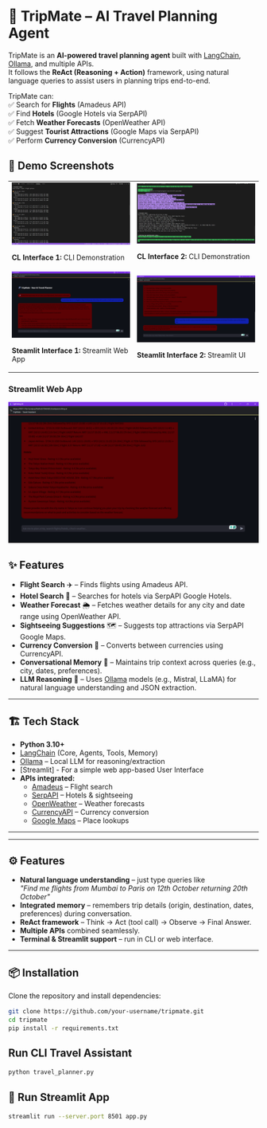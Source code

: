# 🧳 TripMate – AI Travel Planning Agent  

TripMate is an **AI-powered travel planning agent** built with [LangChain](https://www.langchain.com/), [Ollama](https://ollama.ai/), and multiple APIs.  
It follows the **ReAct (Reasoning + Action)** framework, using natural language queries to assist users in planning trips end-to-end.  

TripMate can:  
✅ Search for **Flights** (Amadeus API)  
✅ Find **Hotels** (Google Hotels via SerpAPI)  
✅ Fetch **Weather Forecasts** (OpenWeather API)  
✅ Suggest **Tourist Attractions** (Google Maps via SerpAPI)  
✅ Perform **Currency Conversion** (CurrencyAPI)  



## 📸 Demo Screenshots  

<table>
  <tr>
    <td>
      <img src="media/CLI_DEMO_1.png" width="400"/>
      <p><strong>CL Interface 1:</strong> CLI Demonstration </p>
    </td>
    <td>
      <img src="media/CLI_DEMO_2.png" width="400"/>
      <p><strong>CL Interface 2:</strong> CLI Demonstration </p>
    </td>
  </tr>
  <tr>
    <td>
      <img src="media/Stremlit_demo_1.png" width="400"/>
      <p><strong>Steamlit Interface 1:</strong> Streamlit Web App </p>
    </td>
    <td>
      <img src="media/Streamlit_demo_2.png" width="400"/>
      <p><strong>Steamlit Interface 2:</strong> Streamlit UI </p>
    </td>
  </tr>
</table>


### Streamlit Web App  
![Streamlit UI](media/Streamlit_demo_3.png)


## ✨ Features  

- **Flight Search** ✈️ – Finds flights using Amadeus API.  
- **Hotel Search** 🏨 – Searches for hotels via SerpAPI Google Hotels.  
- **Weather Forecast** 🌦 – Fetches weather details for any city and date range using OpenWeather API.  
- **Sightseeing Suggestions** 🗺 – Suggests top attractions via SerpAPI Google Maps.  
- **Currency Conversion** 💱 – Converts between currencies using CurrencyAPI.  
- **Conversational Memory** 🧠 – Maintains trip context across queries (e.g., city, dates, preferences).  
- **LLM Reasoning** 🤖 – Uses [Ollama](https://ollama.ai/) models (e.g., Mistral, LLaMA) for natural language understanding and JSON extraction.  

---

## 🏗 Tech Stack  

- **Python 3.10+**  
- [LangChain](https://www.langchain.com/) (Core, Agents, Tools, Memory)  
- [Ollama](https://ollama.ai/) – Local LLM for reasoning/extraction
- [Streamlit] - For a simple web app-based User Interface
- **APIs integrated:**  
  - [Amadeus](https://developers.amadeus.com/) – Flight search  
  - [SerpAPI](https://serpapi.com/) – Hotels & sightseeing  
  - [OpenWeather](https://openweathermap.org/) – Weather forecasts  
  - [CurrencyAPI](https://currencyapi.com/) – Currency conversion  
  - [Google Maps](https://developers.google.com/maps) – Place lookups  

---

---

## ⚙️ Features

- **Natural language understanding** – just type queries like  
  *"Find me flights from Mumbai to Paris on 12th October returning 20th October"*  
- **Integrated memory** – remembers trip details (origin, destination, dates, preferences) during conversation.  
- **ReAct framework** – Think → Act (tool call) → Observe → Final Answer.  
- **Multiple APIs** combined seamlessly.  
- **Terminal & Streamlit support** – run in CLI or web interface.  

---

## 📦 Installation

Clone the repository and install dependencies:

```bash
git clone https://github.com/your-username/tripmate.git
cd tripmate
pip install -r requirements.txt

```

## Run CLI Travel Assistant
```bash
python travel_planner.py
```

## 🚀 Run Streamlit App
```bash
streamlit run --server.port 8501 app.py
```





